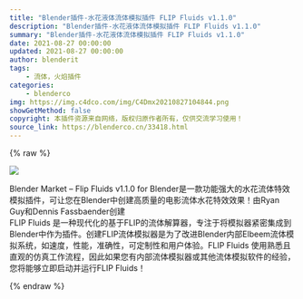 ```yaml
---
title: "Blender插件-水花液体流体模拟插件 FLIP Fluids v1.1.0"
description: "Blender插件-水花液体流体模拟插件 FLIP Fluids v1.1.0"
summary: "Blender插件-水花液体流体模拟插件 FLIP Fluids v1.1.0"
date: 2021-08-27 00:00:00
updated: 2021-08-27 00:00:00
author: blenderit
tags: 
    - 流体，火焰插件
categories:
    - blenderco
img: https://img.c4dco.com/img/C4Dmx20210827104844.png
showGetMethod: false
copyright: 本插件资源来自网络，版权归原作者所有，仅供交流学习使用！
source_link: https://blenderco.cn/33418.html
---
```


{% raw %}
<p><img class="aligncenter" src="https://img.c4dco.com/img/C4Dmx20210827104844.png"></p><p>Blender Market – Flip Fluids v1.1.0 for Blender是一款功能强大的水花流体特效模拟插件，可让您在Blender中创建高质量的电影流体水花特效效果！由Ryan Guy和Dennis Fassbaender创建<br data-filtered="filtered">FLIP Fluids 是一种现代化的基于FLIP的流体解算器，专注于将模拟器紧密集成到Blender中作为插件。创建FLIP流体模拟器是为了改进Blender内部Elbeem流体模拟系统，如速度，性能，准确性，可定制性和用户体验。FLIP Fluids 使用熟悉且直观的仿真工作流程，因此如果您有内部流体模拟器或其他流体模拟软件的经验，您将能够立即启动并运行FLIP Fluids！</p>
<div style="display: none">blenderco</div>
{% endraw %}